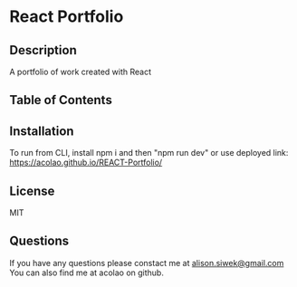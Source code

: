 # React Portfolio

## Description

A portfolio of work created with React

## Table of Contents
  
## Installation

To run from CLI, install npm i and then "npm run dev"
or use deployed link: https://acolao.github.io/REACT-Portfolio/


## License

MIT

## Questions

If you have any questions please constact me at alison.siwek@gmail.com
You can also find me at acolao on github.